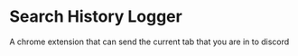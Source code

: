 # Search History Logger
 A chrome extension that can send the current tab that you are in to discord
